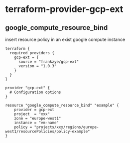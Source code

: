 # terraform-provider-gcp-ext

## google_compute_resource_bind
insert resource policy in an exist google compute instance
```azure
terraform {
  required_providers {
    gcp-ext = {
      source = "frankzye/gcp-ext"
      version = "1.0.3"
    }
  }
}

provider "gcp-ext" {
  # Configuration options
}

resource "google_compute_resource_bind" "example" {
    provider = gcp-ext
    project  = "xxx"
    zone = "europe-west1"
    instance = "vm-name"
    policy = "projects/xxx/regions/europe-west1/resourcePolicies/policy-example"
}
```